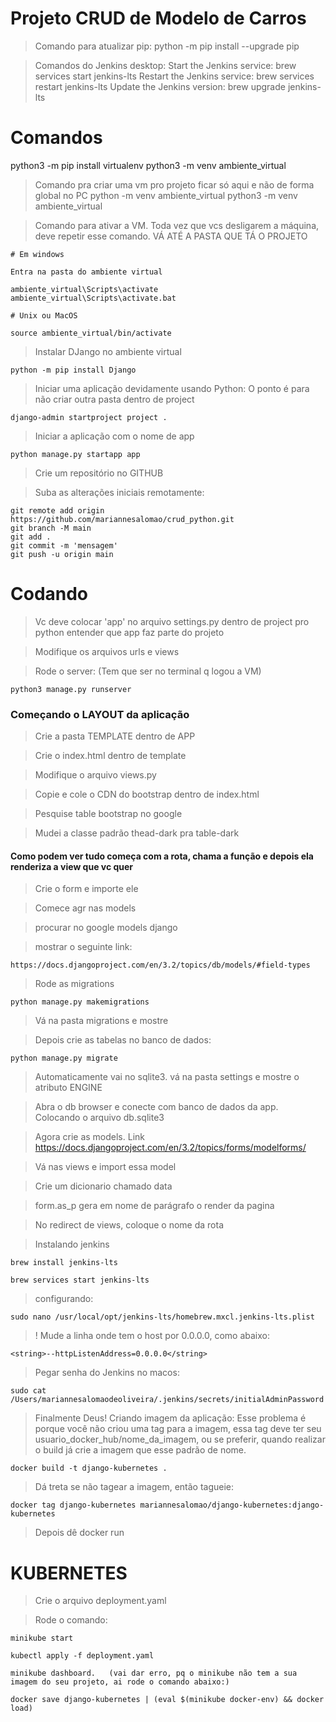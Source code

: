 # Projeto CRUD de Modelo de Carros

> Comando para atualizar pip: python -m pip install --upgrade pip

> Comandos do Jenkins desktop:
Start the Jenkins service: brew services start jenkins-lts
Restart the Jenkins service: brew services restart jenkins-lts
Update the Jenkins version: brew upgrade jenkins-lts



# Comandos

python3 -m pip install virtualenv
python3 -m venv ambiente_virtual

> Comando pra criar uma vm pro projeto ficar só aqui e não de forma global no PC 
    python -m venv ambiente_virtual 
    python3 -m venv ambiente_virtual
    
> Comando para ativar a VM. Toda vez que vcs desligarem a máquina, deve repetir esse comando. VÁ ATÉ A PASTA QUE TÁ O PROJETO
    
    # Em windows
    
    Entra na pasta do ambiente virtual
    
    ambiente_virtual\Scripts\activate    
    ambiente_virtual\Scripts\activate.bat
    
    # Unix ou MacOS
    
    source ambiente_virtual/bin/activate
    
> Instalar DJango no ambiente virtual

    python -m pip install Django
    
> Iniciar uma aplicação devidamente usando Python: O ponto é para não criar outra pasta dentro de project

    django-admin startproject project .
    
> Iniciar a aplicação com o nome de app

    python manage.py startapp app
    
> Crie um repositório no GITHUB

> Suba as alterações iniciais remotamente:

    git remote add origin https://github.com/mariannesalomao/crud_python.git
    git branch -M main
    git add .
    git commit -m 'mensagem'
    git push -u origin main
    
# Codando

> Vc deve colocar 'app' no arquivo settings.py dentro de project pro python entender que app faz parte do projeto

> Modifique os arquivos urls e views

> Rode o server: (Tem que ser no terminal q logou a VM)

    python3 manage.py runserver
    
### Começando o LAYOUT da aplicação

> Crie a pasta TEMPLATE dentro de APP

> Crie o index.html dentro de template

> Modifique o arquivo views.py

> Copie e cole o CDN do bootstrap dentro de index.html

> Pesquise table bootstrap no google

> Mudei a classe padrão thead-dark pra table-dark

#### Como podem ver tudo começa com a rota, chama a função e depois ela renderiza a view que vc quer

> Crie o form e importe ele

> Comece agr nas models

> procurar no google models django

> mostrar o seguinte link:

    https://docs.djangoproject.com/en/3.2/topics/db/models/#field-types

> Rode as migrations

    python manage.py makemigrations
    
> Vá na pasta migrations e mostre

> Depois crie as tabelas no banco de dados:

    python manage.py migrate
    
> Automaticamente vai no sqlite3. vá na pasta settings e mostre o atributo ENGINE

> Abra o db browser e conecte com banco de dados da app. Colocando o arquivo db.sqlite3

> Agora crie as models. Link https://docs.djangoproject.com/en/3.2/topics/forms/modelforms/

> Vá nas views e import essa model

> Crie um dicionario chamado data

> form.as_p gera em nome de parágrafo o render da pagina

> No redirect de views, coloque o nome da rota



> Instalando jenkins

    brew install jenkins-lts
    
    brew services start jenkins-lts
    
> configurando:

    sudo nano /usr/local/opt/jenkins-lts/homebrew.mxcl.jenkins-lts.plist
    
> ! Mude a linha onde tem o host por 0.0.0.0, como abaixo:

    <string>--httpListenAddress=0.0.0.0</string>

> Pegar senha do Jenkins no macos:

    sudo cat /Users/mariannesalomaodeoliveira/.jenkins/secrets/initialAdminPassword




> Finalmente Deus! Criando imagem da aplicação: Esse problema é porque você não criou uma tag para a imagem, essa tag deve ter seu
usuario_docker_hub/nome_da_imagem, ou se preferir, quando realizar o build já crie a imagem que esse padrão de nome.

    docker build -t django-kubernetes .
    
> Dá treta se não tagear a imagem, então tagueie:

    docker tag django-kubernetes mariannesalomao/django-kubernetes:django-kubernetes
    
    
> Depois dê docker run


# KUBERNETES

> Crie o arquivo deployment.yaml

> Rode o comando:

    minikube start

    kubectl apply -f deployment.yaml
    
    minikube dashboard.   (vai dar erro, pq o minikube não tem a sua imagem do seu projeto, ai rode o comando abaixo:)
    
    docker save django-kubernetes | (eval $(minikube docker-env) && docker load)



